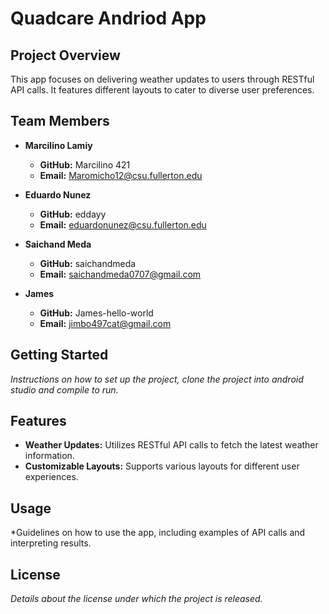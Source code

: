 # Quadcare Andriod App

## Project Overview
This app focuses on delivering weather updates to users through RESTful API calls. It features different layouts to cater to diverse user preferences.

## Team Members

- **Marcilino Lamiy**
    - **GitHub:** Marcilino 421
    - **Email:** Maromicho12@csu.fullerton.edu

- **Eduardo Nunez**
    - **GitHub:** eddayy
    - **Email:** eduardonunez@csu.fullerton.edu

- **Saichand Meda**
    - **GitHub:** saichandmeda
    - **Email:** saichandmeda0707@gmail.com

- **James**
    - **GitHub:** James-hello-world
    - **Email:** jimbo497cat@gmail.com

## Getting Started

*Instructions on how to set up the project, clone the project into android studio and compile to run.*

## Features

- **Weather Updates:** Utilizes RESTful API calls to fetch the latest weather information.
- **Customizable Layouts:** Supports various layouts for different user experiences.

## Usage

*Guidelines on how to use the app, including examples of API calls and interpreting results.

## License

*Details about the license under which the project is released.*
